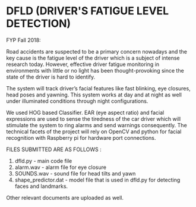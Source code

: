 # DFLD (DRIVER'S FATIGUE LEVEL DETECTION)
FYP Fall 2018:

Road accidents are suspected to be a primary concern nowadays and the key cause is the fatigue level of the driver which is a subject of intense research today. However, effective driver fatigue monitoring in environments with little or no light has been thought-provoking since the state of the driver is hard to identify.

The system will track driver’s facial features like fast blinking, eye closures, head poses and yawning. This system works at day and at night as well under illuminated conditions through night configurations.

We used HOG based Classifier. EAR (eye aspect ratio) and facial expressions are used to sense the tiredness of the car driver which will stimulate the system to ring alarms and send warnings consequently. The technical facets of the project will rely on OpenCV and python for facial recognition with Raspberry pi for hardware port connections.

FILES SUBMITTED ARE AS FOLLOWS : 
1) dfld.py - main code file
2) alarm.wav - alarm file for eye closure
3) SOUNDS.wav - sound file for head tilts and yawn
4) shape_predictor.dat - model file that is used in dfld.py for detecting faces and landmarks.

Other relevant documents are uploaded as well.
